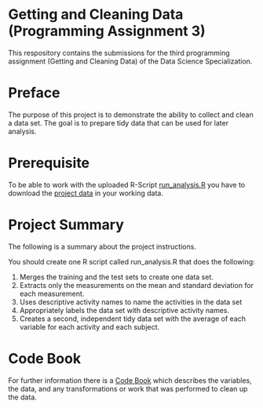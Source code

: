 # Getting and Cleaning Data (Programming Assignment 3)
This respository contains the submissions for the third programming assignment (Getting and Cleaning Data) of the Data Science Specialization.

# Preface
The purpose of this project is to demonstrate the ability to collect and clean a data set. The goal is to prepare tidy data that can be used for later analysis.

# Prerequisite
To be able to work with the uploaded R-Script [run_analysis.R](https://github.com/BarisKal/ProgrammingAssignment3/blob/master/run_analysis.R) you have to download the [project data](https://d396qusza40orc.cloudfront.net/getdata%2Fprojectfiles%2FUCI%20HAR%20Dataset.zip) in your working data.

# Project Summary
The following is a summary about the project instructions.

You should create one R script called run_analysis.R that does the following:
1. Merges the training and the test sets to create one data set.
2. Extracts only the measurements on the mean and standard deviation for each measurement.
3. Uses descriptive activity names to name the activities in the data set
4. Appropriately labels the data set with descriptive activity names.
5. Creates a second, independent tidy data set with the average of each variable for each activity and each subject.

# Code Book
For further information there is a [Code Book](https://github.com/BarisKal/ProgrammingAssignment3/blob/master/CodeBook.md) which describes the variables, the data, and any transformations or work that was performed to clean up the data.
